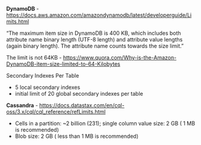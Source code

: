 **DynamoDB** - https://docs.aws.amazon.com/amazondynamodb/latest/developerguide/Limits.html 

“The maximum item size in DynamoDB is 400 KB, which includes both attribute name binary length (UTF-8 length) and attribute value lengths (again binary length). The attribute name counts towards the size limit.”

The limit is not 64KB - https://www.quora.com/Why-is-the-Amazon-DynamoDB-item-size-limited-to-64-Kilobytes

Secondary Indexes Per Table
* 5 local secondary indexes
* initial limit of 20 global secondary indexes per table

**Cassandra** - https://docs.datastax.com/en/cql-oss/3.x/cql/cql_reference/refLimits.html

* Cells in a partition: ~2 billion (231); single column value size: 2 GB ( 1 MB is recommended)
* Blob size: 2 GB ( less than 1 MB is recommended)
